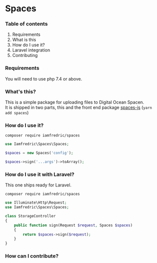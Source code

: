 # Spaces

### Table of contents 
1. Requirements
1. What is this
1. How do I use it?
1. Laravel integration 
1. Contributing

### Requirements
You will need to use php 7.4 or above. 
 
### What's this?
This is a simple package for uploading files to Digital Ocean Spacen.  
It is shipped in two parts, this and the front end package [spaces-js](https://github.com/iamfredric/spaces-js) (```yarn add spaces```) 

### How do I use it?
```
composer require iamfredric/spaces
```

```php
use Iamfredric\Spaces\Spaces;

$spaces = new Spaces('config');

$spaces->sign('...args')->toArray();
```

### How do I use it with Laravel?
This one ships ready for Laravel. 

```
composer require iamfredric/spaces
```

```php
use Illuminate\Http\Request;
use Iamfredric\Spaces\Spaces;

class StorageController
{
    public function sign(Request $request, Spaces $spaces)
    {
        return $spaces->sign($request);
    }
}
```
### How can I contribute?
